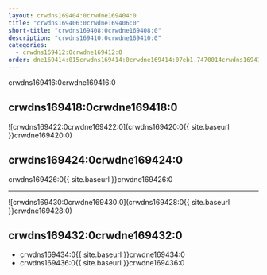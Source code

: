 ```yaml
---
layout: crwdns169404:0crwdne169404:0
title: "crwdns169406:0crwdne169406:0"
short-title: "crwdns169408:0crwdne169408:0"
description: "crwdns169410:0crwdne169410:0"
categories:
  - crwdns169412:0crwdne169412:0
order: dne169414:015crwdns169414:0crwdne169414:07eb1.7470014crwdns169414:0crwdne169414:0crwdns169414:0crwdne169414:0
---
```


crwdns169416:0crwdne169416:0

## crwdns169418:0crwdne169418:0

![crwdns169422:0crwdne169422:0](crwdns169420:0{{ site.baseurl }}crwdne169420:0)

## crwdns169424:0crwdne169424:0

crwdns169426:0{{ site.baseurl }}crwdne169426:0

<hr />

![crwdns169430:0crwdne169430:0](crwdns169428:0{{ site.baseurl }}crwdne169428:0)

## crwdns169432:0crwdne169432:0

- crwdns169434:0{{ site.baseurl }}crwdne169434:0 
- crwdns169436:0{{ site.baseurl }}crwdne169436:0